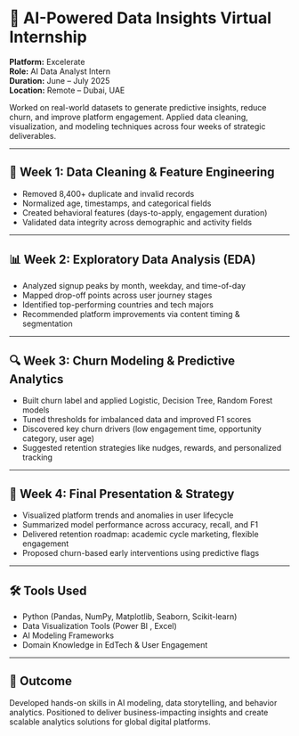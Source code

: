 # 🤖 AI-Powered Data Insights Virtual Internship

**Platform:** Excelerate    
**Role:** AI Data Analyst Intern  
**Duration:** June – July 2025  
**Location:** Remote – Dubai, UAE  

Worked on real-world datasets to generate predictive insights, reduce churn, and improve platform engagement. Applied data cleaning, visualization, and modeling techniques across four weeks of strategic deliverables.

---

## 🧼 Week 1: Data Cleaning & Feature Engineering
- Removed 8,400+ duplicate and invalid records  
- Normalized age, timestamps, and categorical fields  
- Created behavioral features (days-to-apply, engagement duration)  
- Validated data integrity across demographic and activity fields

---

## 📊 Week 2: Exploratory Data Analysis (EDA)
- Analyzed signup peaks by month, weekday, and time-of-day  
- Mapped drop-off points across user journey stages  
- Identified top-performing countries and tech majors  
- Recommended platform improvements via content timing & segmentation

---

## 🔍 Week 3: Churn Modeling & Predictive Analytics
- Built churn label and applied Logistic, Decision Tree, Random Forest models  
- Tuned thresholds for imbalanced data and improved F1 scores  
- Discovered key churn drivers (low engagement time, opportunity category, user age)  
- Suggested retention strategies like nudges, rewards, and personalized tracking

---

## 🧠 Week 4: Final Presentation & Strategy
- Visualized platform trends and anomalies in user lifecycle  
- Summarized model performance across accuracy, recall, and F1  
- Delivered retention roadmap: academic cycle marketing, flexible engagement  
- Proposed churn-based early interventions using predictive flags

---

## 🛠️ Tools Used
- Python (Pandas, NumPy, Matplotlib, Seaborn, Scikit-learn)  
- Data Visualization Tools (Power BI , Excel) 
- AI Modeling Frameworks  
- Domain Knowledge in EdTech & User Engagement

---

## 💼 Outcome
Developed hands-on skills in AI modeling, data storytelling, and behavior analytics. Positioned to deliver business-impacting insights and create scalable analytics solutions for global digital platforms.

